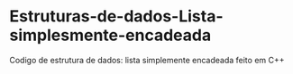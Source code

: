 # Estruturas-de-dados-Lista-simplesmente-encadeada
Codigo de estrutura de dados: lista simplemente encadeada feito em C++
